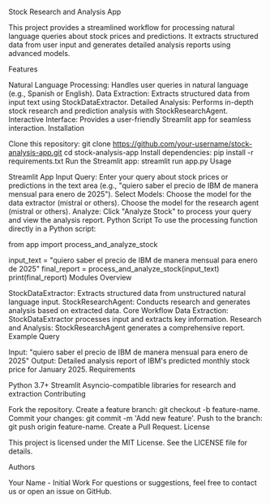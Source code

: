 Stock Research and Analysis App

This project provides a streamlined workflow for processing natural language queries about stock prices and predictions. It extracts structured data from user input and generates detailed analysis reports using advanced models.

Features

Natural Language Processing: Handles user queries in natural language (e.g., Spanish or English).
Data Extraction: Extracts structured data from input text using StockDataExtractor.
Detailed Analysis: Performs in-depth stock research and prediction analysis with StockResearchAgent.
Interactive Interface: Provides a user-friendly Streamlit app for seamless interaction.
Installation

Clone this repository:
git clone https://github.com/your-username/stock-analysis-app.git
cd stock-analysis-app
Install dependencies:
pip install -r requirements.txt
Run the Streamlit app:
streamlit run app.py
Usage

Streamlit App
Input Query: Enter your query about stock prices or predictions in the text area (e.g., "quiero saber el precio de IBM de manera mensual para enero de 2025").
Select Models:
Choose the model for the data extractor (mistral or others).
Choose the model for the research agent (mistral or others).
Analyze: Click "Analyze Stock" to process your query and view the analysis report.
Python Script
To use the processing function directly in a Python script:

from app import process_and_analyze_stock

input_text = "quiero saber el precio de IBM de manera mensual para enero de 2025"
final_report = process_and_analyze_stock(input_text)
print(final_report)
Modules Overview

StockDataExtractor: Extracts structured data from unstructured natural language input.
StockResearchAgent: Conducts research and generates analysis based on extracted data.
Core Workflow
Data Extraction: StockDataExtractor processes input and extracts key information.
Research and Analysis: StockResearchAgent generates a comprehensive report.
Example Query

Input: "quiero saber el precio de IBM de manera mensual para enero de 2025"
Output: Detailed analysis report of IBM's predicted monthly stock price for January 2025.
Requirements

Python 3.7+
Streamlit
Asyncio-compatible libraries for research and extraction
Contributing

Fork the repository.
Create a feature branch: git checkout -b feature-name.
Commit your changes: git commit -m 'Add new feature'.
Push to the branch: git push origin feature-name.
Create a Pull Request.
License

This project is licensed under the MIT License. See the LICENSE file for details.

Authors

Your Name - Initial Work
For questions or suggestions, feel free to contact us or open an issue on GitHub.